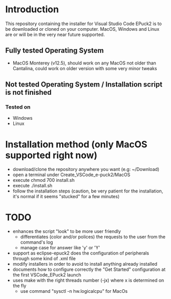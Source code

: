 # Introduction
This repository containing the installer for Visual Studio Code EPuck2 is to be downloaded or cloned on your computer.
MacOS, Windows and Linux are or will be in the very near future supported.  

## Fully tested Operating System
- MacOS Monterey (v12.5), should work on any MacOS not older than Cantalina, could work on older version with some very minor tweaks

## Not tested Operating System / Installation script is not finished
### Tested on
- Windows
- Linux

# Installation method (only MacOS supported right now)
- download/clone the repository anywhere you want (e.g: ~/Download)
- open a terminal under Create_VSCode_e-puck2/MacOS
- execute chmod 700 install.sh
- execute ./install.sh 
- follow the installation steps (caution, be very patient for the installation, it's normal if it seems "stucked" for a few minutes) 

# TODO
- enhances the script "look" to be more user friendly 
   - differentiates (color and/or polices) the requests to the user from the command's log
   - manage case for answer like 'y' or 'Y'
- support as eclipse-epuck2 does the configuration of peripherals through some kind of .xml file
- modify installers in order to avoid to install anything already installed
- documents how to configure correctly the "Get Started" configuration at the first VSCode_EPuck2 launch
- uses make with the right threads number (-jx) where x is determined on the fly
  - use command "sysctl -n hw.logicalcpu" for MacOs 
